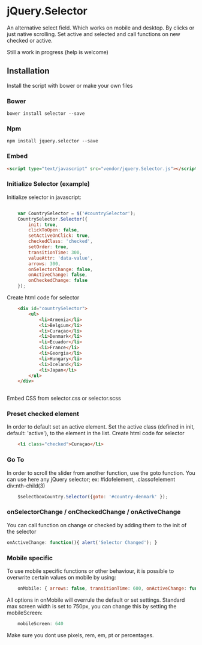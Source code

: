 # jQuery.Selector

An alternative select field. Which works on mobile and desktop. By clicks or just native scrolling. Set active and selected and call functions on new checked or active. 
	
Still a work in progress (help is welcome)


Installation
------------

Install the script with bower or make your own files

### Bower

```
bower install selector --save
```
### Npm

```
npm install jquery.selector --save
```

### Embed

```html
<script type="text/javascript" src="vendor/jquery.Selector.js"></script>
```

### Initialize Selector (example)

Initialize selector in javascript:

```javascript

	var CountrySelector = $('#countrySelector');
	CountrySelector.Selector({
		init: true,
		clickToOpen: false,
		setActiveOnClick: true,
		checkedClass: 'checked',
		setOrder: true,
		transitionTime: 300,
		valueAttr: 'data-value',
		arrows: 300,
		onSelectorChange: false,
		onActiveChange: false,
		onCheckedChange: false
	});

```
Create html code for selector

```html
	<div id="countrySelector">
		<ul>
			<li>Armenia</li>
			<li>Belgium</li>
			<li>Curaçao</li>
			<li>Denmark</li>
			<li>Ecuador</li>
			<li>France</li>
			<li>Georgia</li>
			<li>Hungary</li>
			<li>Iceland</li>
			<li>Japan</li>
		</ul>
	</div>
	
```

Embed CSS from selector.css or selector.scss

### Preset checked element
In order to default set an active element. Set the active class (defined in init, default: 'active'), to the element in the list. 
Create html code for selector

```html
	<li class="checked">Curaçao</li>
```


### Go To
In order to scroll the slider from another function, use the goto function.  You can use here any jQuery selector; 
ex: #idofelement, .classofelement div:nth-child(3) 


```js
	$selectboxCountry.Selector({goto: '#country-denmark' });
```

### onSelectorChange / onCheckedChange / onActiveChange

You can call function on change or checked by adding them to the init of the selector

``` js
onActiveChange: function(){ alert('Selector Changed'); }
```		

### Mobile specific

To use mobile specific functions or other behaviour, it is possible to overwrite certain values on mobile by using:

``` js
	onMobile: { arrows: false, transitionTime: 600, onActiveChange: function(){} }
```		

All options in onMobile will overrule the default or set settings. Standard max screen width is set to 750px, you can change this by
setting the mobileScreen:

``` js
	mobileScreen: 640
```		
Make sure you dont use pixels, rem, em, pt or percentages.  






